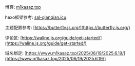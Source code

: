 博客: [m1kasaz.top](https://www.m1kasaz.top/)

hexo框架参考: [sal-qianqian.icu](https://sal-qianqian.icu)

主题配置参考: [https://butterfly.js.org/](https://butterfly.js.org/)

评论区: [https://waline.js.org/guide/get-started/](https://waline.js.org/guide/get-started/)

域名绑定: [https://www.m1kasaz.top/2025/06/19/2025.6.19/](https://www.m1kasaz.top/2025/06/19/2025.6.19/)